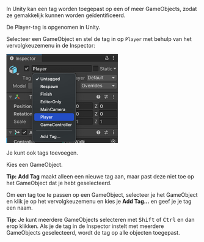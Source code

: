 In Unity kan een tag worden toegepast op een of meer GameObjects, zodat ze gemakkelijk kunnen worden geïdentificeerd.

De Player-tag is opgenomen in Unity.

Selecteer een GameObject en stel de tag in op `Player` met behulp van het vervolgkeuzemenu in de Inspector:

![Het Inspector venster met het vervolgkeuzemenu Tag met de standaard Unity-tags, inclusief de tag 'Player' ('speler').](images/tag-menu.png)

Je kunt ook tags toevoegen.

Kies een GameObject.

**Tip:** **Add Tag** maakt alleen een nieuwe tag aan, maar past deze niet toe op het GameObject dat je hebt geselecteerd.

Om een tag toe te passen op een GameObject, selecteer je het GameObject en klik je op het vervolgkeuzemenu en kies je **Add Tag...** en geef je je tag een naam.

**Tip:** Je kunt meerdere GameObjects selecteren met <kbd>Shift</kbd> of <kbd>Ctrl</kbd> en dan erop klikken. Als je de tag in de Inspector instelt met meerdere GameObjects geselecteerd, wordt de tag op alle objecten toegepast. 
